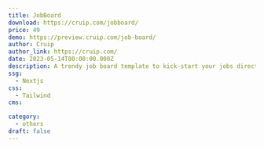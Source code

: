 ```yaml
---
title: JobBoard
download: https://cruip.com/jobboard/
price: 49
demo: https://preview.cruip.com/job-board/
author: Cruip
author_link: https://cruip.com/
date: 2023-05-14T00:00:00.000Z
description: A trendy job board template to kick-start your jobs directory business.
ssg:
  - Nextjs
css:
  - Tailwind
cms:

category:
  - others
draft: false
---
```

